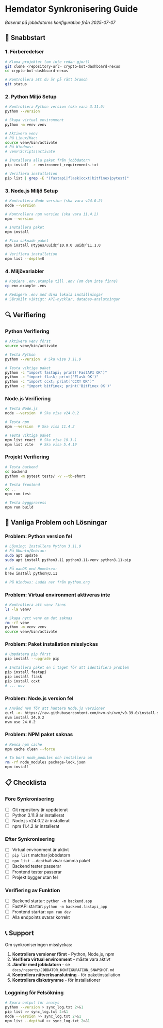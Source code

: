 # Hemdator Synkronisering Guide
*Baserat på jobbdatorns konfiguration från 2025-07-07*

## 🚀 Snabbstart

### 1. Förberedelser
```bash
# Klona projektet (om inte redan gjort)
git clone <repository-url> crypto-bot-dashboard-nexus
cd crypto-bot-dashboard-nexus

# Kontrollera att du är på rätt branch
git status
```

### 2. Python Miljö Setup
```bash
# Kontrollera Python version (ska vara 3.11.9)
python --version

# Skapa virtual environment
python -m venv venv

# Aktivera venv
# På Linux/Mac:
source venv/bin/activate
# På Windows:
# venv\Scripts\activate

# Installera alla paket från jobbdatorn
pip install -r environment_requirements.txt

# Verifiera installation
pip list | grep -E "(fastapi|flask|ccxt|bitfinex|pytest)"
```

### 3. Node.js Miljö Setup
```bash
# Kontrollera Node version (ska vara v24.0.2)
node --version

# Kontrollera npm version (ska vara 11.4.2)
npm --version

# Installera paket
npm install

# Fixa saknade paket
npm install @types/uuid@^10.0.0 uuid@^11.1.0

# Verifiera installation
npm list --depth=0
```

### 4. Miljövariabler
```bash
# Kopiera .env.example till .env (om den inte finns)
cp env.example .env

# Redigera .env med dina lokala inställningar
# Särskilt viktigt: API-nycklar, databas-anslutningar
```

## 🔍 Verifiering

### Python Verifiering
```bash
# Aktivera venv först
source venv/bin/activate

# Testa Python
python --version  # Ska visa 3.11.9

# Testa viktiga paket
python -c "import fastapi; print('FastAPI OK')"
python -c "import flask; print('Flask OK')"
python -c "import ccxt; print('CCXT OK')"
python -c "import bitfinex; print('Bitfinex OK')"
```

### Node.js Verifiering
```bash
# Testa Node.js
node --version  # Ska visa v24.0.2

# Testa npm
npm --version  # Ska visa 11.4.2

# Testa viktiga paket
npm list react  # Ska visa 18.3.1
npm list vite   # Ska visa 5.4.19
```

### Projekt Verifiering
```bash
# Testa backend
cd backend
python -m pytest tests/ -v --tb=short

# Testa frontend
cd ..
npm run test

# Testa byggprocess
npm run build
```

## 🚨 Vanliga Problem och Lösningar

### Problem: Python version fel
```bash
# Lösning: Installera Python 3.11.9
# På Ubuntu/Debian:
sudo apt update
sudo apt install python3.11 python3.11-venv python3.11-pip

# På macOS med Homebrew:
brew install python@3.11

# På Windows: Ladda ner från python.org
```

### Problem: Virtual environment aktiveras inte
```bash
# Kontrollera att venv finns
ls -la venv/

# Skapa nytt venv om det saknas
rm -rf venv
python -m venv venv
source venv/bin/activate
```

### Problem: Paket installation misslyckas
```bash
# Uppdatera pip först
pip install --upgrade pip

# Installera paket en i taget för att identifiera problem
pip install fastapi
pip install flask
pip install ccxt
# ... osv
```

### Problem: Node.js version fel
```bash
# Använd nvm för att hantera Node.js versioner
curl -o- https://raw.githubusercontent.com/nvm-sh/nvm/v0.39.0/install.sh | bash
nvm install 24.0.2
nvm use 24.0.2
```

### Problem: NPM paket saknas
```bash
# Rensa npm cache
npm cache clean --force

# Ta bort node_modules och installera om
rm -rf node_modules package-lock.json
npm install
```

## 📋 Checklista

### Före Synkronisering
- [ ] Git repository är uppdaterat
- [ ] Python 3.11.9 är installerat
- [ ] Node.js v24.0.2 är installerat
- [ ] npm 11.4.2 är installerat

### Efter Synkronisering
- [ ] Virtual environment är aktivt
- [ ] `pip list` matchar jobbdatorn
- [ ] `npm list --depth=0` visar samma paket
- [ ] Backend tester passerar
- [ ] Frontend tester passerar
- [ ] Projekt bygger utan fel

### Verifiering av Funktion
- [ ] Backend startar: `python -m backend.app`
- [ ] FastAPI startar: `python -m backend.fastapi_app`
- [ ] Frontend startar: `npm run dev`
- [ ] Alla endpoints svarar korrekt

## 📞 Support

Om synkroniseringen misslyckas:

1. **Kontrollera versioner först** - Python, Node.js, npm
2. **Verifiera virtual environment** - måste vara aktivt
3. **Jämför med jobbdatorn** - se `docs/reports/JOBDATOR_KONFIGURATION_SNAPSHOT.md`
4. **Kontrollera nätverksanslutning** - för paketinstallation
5. **Kontrollera diskutrymme** - för installationer

### Loggning för Felsökning
```bash
# Spara output för analys
python --version > sync_log.txt 2>&1
pip list >> sync_log.txt 2>&1
node --version >> sync_log.txt 2>&1
npm list --depth=0 >> sync_log.txt 2>&1
``` 